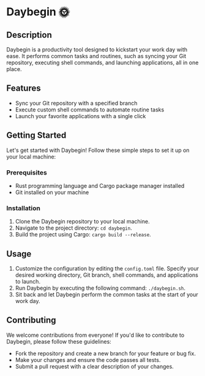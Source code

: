 # Daybegin 🌞

## Description

Daybegin is a productivity tool designed to kickstart your work day with ease. It performs common tasks and routines, such as syncing your Git repository, executing shell commands, and launching applications, all in one place.

## Features

- Sync your Git repository with a specified branch
- Execute custom shell commands to automate routine tasks
- Launch your favorite applications with a single click

## Getting Started

Let's get started with Daybegin! Follow these simple steps to set it up on your local machine:

### Prerequisites

- Rust programming language and Cargo package manager installed
- Git installed on your machine

### Installation

1. Clone the Daybegin repository to your local machine.
2. Navigate to the project directory: `cd daybegin`.
3. Build the project using Cargo: `cargo build --release`.

## Usage

1. Customize the configuration by editing the `config.toml` file. Specify your desired working directory, Git branch, shell commands, and applications to launch.
2. Run Daybegin by executing the following command: `./daybegin.sh`.
3. Sit back and let Daybegin perform the common tasks at the start of your work day.

## Contributing

We welcome contributions from everyone! If you'd like to contribute to Daybegin, please follow these guidelines:

- Fork the repository and create a new branch for your feature or bug fix.
- Make your changes and ensure the code passes all tests.
- Submit a pull request with a clear description of your changes.
